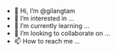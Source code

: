 - 👋 Hi, I’m @gilangtam
- 👀 I’m interested in ...
- 🌱 I’m currently learning ...
- 💞️ I’m looking to collaborate on ...
- 📫 How to reach me ...

<!---
gilangtam/gilangtam is a ✨ special ✨ repository because its `README.md` (this file) appears on your GitHub profile.
You can click the Preview link to take a look at your changes.
--->
